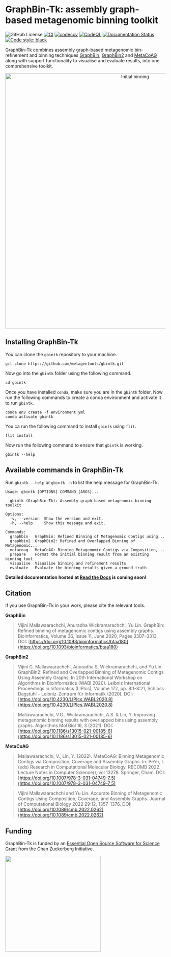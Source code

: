 # GraphBin-Tk: assembly graph-based metagenomic binning toolkit

![GitHub License](https://img.shields.io/github/license/metagentools/gbintk)
[![CI](https://github.com/metagentools/gbintk/actions/workflows/testing_python_app.yml/badge.svg)](https://github.com/metagentools/gbintk/actions/workflows/testing_python_app.yml)
[![codecov](https://codecov.io/gh/metagentools/gbintk/graph/badge.svg?token=r5sniGexZG)](https://codecov.io/gh/metagentools/gbintk)
[![CodeQL](https://github.com/metagentools/gbintk/actions/workflows/codeql.yml/badge.svg)](https://github.com/metagentools/gbintk/actions/workflows/codeql.yml)
[![Documentation Status](https://readthedocs.org/projects/gbintk/badge/?version=latest)](https://gbintk.readthedocs.io/en/latest/?badge=latest)
[![Code style: black](https://img.shields.io/badge/code%20style-black-000000.svg)](https://github.com/psf/black)

GraphBin-Tk combines assembly graph-based metagenomic bin-refinement and binning techniques [GraphBin](https://github.com/metagentools/GraphBin), [GraphBin2](https://github.com/metagentools/GraphBin2) and [MetaCoAG](https://github.com/metagentools/MetaCoAG) along with support functionality to visualise and evaluate results, into one comprehensive toolkit.

<p align="center">
  <img src="https://raw.githubusercontent.com/metagentools/gbintk/master/docs/images/gbintk_workflow.png" width="800" title="Initial binning" alt="Initial binning">
</p>

## Installing GraphBin-Tk

You can clone the `gbintk` repository to your machine.
```shell
git clone https://github.com/metagentools/gbintk.git
```

Now go into the `gbintk` folder using the following command.
```shell
cd gbintk
```

Once you have installed `conda`, make sure you are in the `gbintk` folder. Now run the following commands to create a conda environment and activate it to run `gbintk`.

```shell
conda env create -f environment.yml
conda activate gbintk
```

You ca run the following command to install `gbintk` using `flit`.

```shell
flit install
```

Now run the following command to ensure that `gbintk` is working.

```shell
gbintk --help
```

## Available commands in GraphBin-Tk

Run `gbintk --help` or `gbintk -h` to list the help message for GraphBin-Tk.

```shell
Usage: gbintk [OPTIONS] COMMAND [ARGS]...

  gbintk (GraphBin-Tk): Assembly graph-based metagenomic binning toolkit

Options:
  -v, --version  Show the version and exit.
  -h, --help     Show this message and exit.

Commands:
  graphbin   GraphBin: Refined Binning of Metagenomic Contigs using...
  graphbin2  GraphBin2: Refined and Overlapped Binning of Metagenomic...
  metacoag   MetaCoAG: Binning Metagenomic Contigs via Composition,...
  prepare    Format the initial binning result from an existing binning tool
  visualise  Visualise binning and refinement results
  evaluate   Evaluate the binning results given a ground truth
```

**Detailed documentation hosted at [Read the Docs](https://gbintk.readthedocs.io/en/latest/) is coming soon!**

## Citation

If you use GraphBin-Tk in your work, please cite the relevant tools.

**GraphBin**
> Vijini Mallawaarachchi, Anuradha Wickramarachchi, Yu Lin. GraphBin: Refined binning of metagenomic contigs using assembly graphs. Bioinformatics, Volume 36, Issue 11, June 2020, Pages 3307–3313, DOI: [https://doi.org/10.1093/bioinformatics/btaa180](https://doi.org/10.1093/bioinformatics/btaa180)

**GraphBin2**
> Vijini G. Mallawaarachchi, Anuradha S. Wickramarachchi, and Yu Lin. GraphBin2: Refined and Overlapped Binning of Metagenomic Contigs Using Assembly Graphs. In 20th International Workshop on Algorithms in Bioinformatics (WABI 2020). Leibniz International Proceedings in Informatics (LIPIcs), Volume 172, pp. 8:1-8:21, Schloss Dagstuhl – Leibniz-Zentrum für Informatik (2020). DOI: [https://doi.org/10.4230/LIPIcs.WABI.2020.8](https://doi.org/10.4230/LIPIcs.WABI.2020.8)

> Mallawaarachchi, V.G., Wickramarachchi, A.S. & Lin, Y. Improving metagenomic binning results with overlapped bins using assembly graphs. Algorithms Mol Biol 16, 3 (2021). DOI:  [https://doi.org/10.1186/s13015-021-00185-6](https://doi.org/10.1186/s13015-021-00185-6)

**MetaCoAG**
> Mallawaarachchi, V., Lin, Y. (2022). MetaCoAG: Binning Metagenomic Contigs via Composition, Coverage and Assembly Graphs. In: Pe'er, I. (eds) Research in Computational Molecular Biology. RECOMB 2022. Lecture Notes in Computer Science(), vol 13278. Springer, Cham. DOI: [https://doi.org/10.1007/978-3-031-04749-7_5](https://doi.org/10.1007/978-3-031-04749-7_5)

> Vijini Mallawaarachchi and Yu Lin. Accurate Binning of Metagenomic Contigs Using Composition, Coverage, and Assembly Graphs. Journal of Computational Biology 2022 29:12, 1357-1376. DOI: [https://doi.org/10.1089/cmb.2022.0262](https://doi.org/10.1089/cmb.2022.0262)

## Funding

GraphBin-Tk is funded by an [Essential Open Source Software for Science 
Grant](https://chanzuckerberg.com/eoss/proposals/cogent3-python-apis-for-iq-tree-and-graphbin-via-a-plug-in-architecture/) 
from the Chan Zuckerberg Initiative.

<p align="left">
  <img src="https://chanzuckerberg.com/wp-content/themes/czi/img/logo.svg" width="300">
</p>
